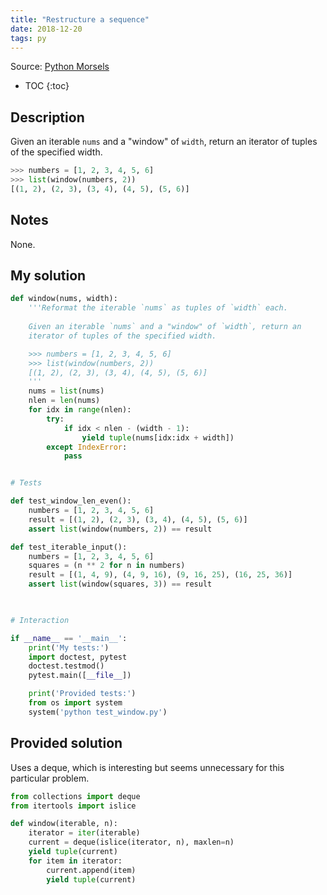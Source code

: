 ```yaml
---
title: "Restructure a sequence"
date: 2018-12-20
tags: py
---
```


Source: [Python Morsels](https://www.pythonmorsels.com/)

* TOC
{:toc}


## Description

Given an iterable `nums` and a "window" of `width`, return an 
iterator of tuples of the specified width.

```py
>>> numbers = [1, 2, 3, 4, 5, 6]
>>> list(window(numbers, 2))
[(1, 2), (2, 3), (3, 4), (4, 5), (5, 6)]
```

## Notes

None.


## My solution

```py
def window(nums, width):
    '''Reformat the iterable `nums` as tuples of `width` each.
    
    Given an iterable `nums` and a "window" of `width`, return an 
    iterator of tuples of the specified width.

    >>> numbers = [1, 2, 3, 4, 5, 6]
    >>> list(window(numbers, 2))
    [(1, 2), (2, 3), (3, 4), (4, 5), (5, 6)]
    '''
    nums = list(nums)
    nlen = len(nums)
    for idx in range(nlen):
        try:
            if idx < nlen - (width - 1):
                yield tuple(nums[idx:idx + width])
        except IndexError:
            pass


# Tests

def test_window_len_even():
    numbers = [1, 2, 3, 4, 5, 6]
    result = [(1, 2), (2, 3), (3, 4), (4, 5), (5, 6)]
    assert list(window(numbers, 2)) == result

def test_iterable_input():
    numbers = [1, 2, 3, 4, 5, 6]
    squares = (n ** 2 for n in numbers)
    result = [(1, 4, 9), (4, 9, 16), (9, 16, 25), (16, 25, 36)]
    assert list(window(squares, 3)) == result
        


# Interaction 

if __name__ == '__main__':
    print('My tests:')
    import doctest, pytest
    doctest.testmod()
    pytest.main([__file__])

    print('Provided tests:')
    from os import system
    system('python test_window.py')

```


## Provided solution

Uses a deque, which is interesting but seems unnecessary for
this particular problem.

```py
from collections import deque
from itertools import islice

def window(iterable, n):
    iterator = iter(iterable)
    current = deque(islice(iterator, n), maxlen=n)
    yield tuple(current)
    for item in iterator:
        current.append(item)
        yield tuple(current)
```
